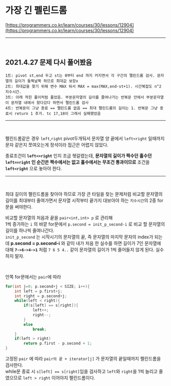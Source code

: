 # 가장 긴 펠린드롬

[https://programmers.co.kr/learn/courses/30/lessons/12904](https://programmers.co.kr/learn/courses/30/lessons/12904)

---

<br/>
   
## 2021.4.27 문제 다시 풀어봤음   
   
```
1트: pivot st,end 두고 st는 0부터 end 까지 커지면서 각 구간의 팰린드롬 검사. 문자열의 길이가 들쭉날쭉 하므로 최대값 보장x
2트: 최대값을 찾기 위해 변수 MAX 둬서 MAX = max(MAX,end-st+1). 시간복잡도 n^2 지수시간.   
3트: 아래 적힌 풀이처럼 풀었음. 부분문자열의 길이를 줄여나가는 반복문 안에서 부분문자열이 문자열 내에서 왔다갔다 하면서 팰린드롬 검사
4트: 반복문이 그냥 종료 == 팰린드롬 없음 == 최대 팰린드롬의 길이는 1. 반복문 그냥 종료시 return 1 추가. tc 17,18이 그래서 실패했었음 
```

---

<br/>

펠린드롬같은 경우 `left`,`right` pivot두개둬서 문자열 양 끝에서 `left<right` 일때까지 문자 같은지 쪼여오는게 정석이라 접근은 어렵지 않았다.

종료조건이 **`left<=right`** 인지 조금 헷갈렸는데, **문자열의 길이가 짝수던 홀수던 `left==right` 인 순간은 짝수에서는 없고 홀수에서는 무조건 통과이므로** 조건을 **`left<right`** 으로 놓아야 한다.

---

<br/>   
   
최대 길이의 펠린드롬을 찾아야 하므로 가장 큰 타일을 찾는 문제처럼 비교할 문자열의 길이를 최대부터 줄여가면서 문자열 시작부터 끝가지 대보아야 하는 `지수시간`의 2중 for문을 써야한다.   
   
비교할 문자열의 처음과 끝을 `pair<int,int> p` 로 관리해   
1씩 증가하는 `i` 의 바깥 for문에서 `p.second = init_p_second-i` 로 비교 할 문자열의 길이를 하나씩 줄여나간다.   
`init_p_second` 는 시작시기의 문자열의 끝, 즉 문자열의 마지막 문자의 index가 되는데 **p.second = p.second-i** 와 같이 내가 처음 한 실수를 하면 길이가 7인 문자열에 대해 **`7->6->4->1`** 처럼 `7 6 5 4..` 같이 문자열의 길이가 1씩 줄어들지 않게 된다. 실수하지 말자.

<br/>

안쪽 for문에서는 `pair`에 따라

```cpp
for(int j=0; p.second+j < SIZE; i++){
    int left = p.first+j;
    int right = p.second+j;
    while(left < right){
        if(s[left] == s[right]){
            left++;
            right--;
        }
        else
            break;
    }
    if(left > right)
        return p.first - p.second + 1;
}
```

고정된 `pair` 에 따라 `pair의 끝 + iterator[j]` 가 문자열의 끝일때까지 펠린드롬을 검사한다.  
while문 종료 시 `s[left] == s[right]`임을 검사하고 `left`와 `right`을 1씩 늘리고 줄였으므로 `left > right` 이어야지 펠린드롬이다.
